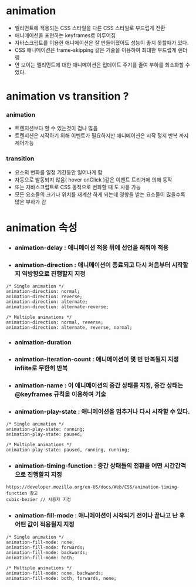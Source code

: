 # animation
 - 엘리먼트에 적용되는 CSS 스타일을 다른 CSS 스타일로 부드럽게 전환
 - 애니메이션을 표현하는 keyframes로 이루어짐
 - 자바스크립트를 이용한 애니메이션은 잘 만들어졌어도 성능이 좋지 못할때가 있다.
 - CSS 애니메이션은 frame-skipping 같은 기술을 이용하여 최대한 부드럽게 렌더링
 - 안 보이는 엘리먼트에 대한 애니메이션은 업데이트 주기를 줄여 부하를 최소화할 수 있다.

# animation vs transition ?
### animation
 - 트렌지션보다 할 수 있는것이 겁나 많음
 - 트렌지션은 시작하기 위해 이벤트가 필요하지만 애니메이션은 시작 정지 반복 까지 제어가능

### transition
 - 요소의 변화를 일정 기간동안 일어나게 함
 - 자동으로 발동되지 않음( hover onClick )같은 이벤트 트리거에 의해 동작
 - 또는 자바스크립트로 CSS 동적으로 변화할 때 도 사용 가능
 - 모든 요소들의 크기나 위치를 재계산 하게 되는데 영향을 받는 요소들이 많을수록 많은 부하가 감

# animation 속성
- ### animation-delay : 애니메이션 적용 뒤에 선언을 해줘야 적용
- ### animation-direction : 애니메이션이 종료되고 다시 처음부터 시작할지 역방향으로 진행할지 지정
```
/* Single animation */
animation-direction: normal;
animation-direction: reverse;
animation-direction: alternate;
animation-direction: alternate-reverse;

/* Multiple animations */
animation-direction: normal, reverse;
animation-direction: alternate, reverse, normal;
```
- ### animation-duration
- ### animation-iteration-count : 애니메이션이 몇 번 반복될지 지정 infiite로 무한히 반복
- ### animation-name : 이 애니메이션의 중간 상태를 지정, 중간 상태는 @keyframes 규칙을 이용하여 기술
- ### animation-play-state : 애니메이션을 멈추거나 다시 시작할 수 있다.
```
/* Single animation */
animation-play-state: running;
animation-play-state: paused;

/* Multiple animations */
animation-play-state: paused, running, running;
```
- ### animation-timing-function : 중간 상태들의 전환을 어떤 시간간격으로 진행할지 지정
```
https://developer.mozilla.org/en-US/docs/Web/CSS/animation-timing-function 참고
cubic-bezier // 사용자 지정
```
- ### animation-fill-mode : 애니메이션이 시작되기 전이나 끝나고 난 후 어떤 값이 적용될지 지정
```
/* Single animation */
animation-fill-mode: none;
animation-fill-mode: forwards;
animation-fill-mode: backwards;
animation-fill-mode: both;

/* Multiple animations */
animation-fill-mode: none, backwards;
animation-fill-mode: both, forwards, none;
```